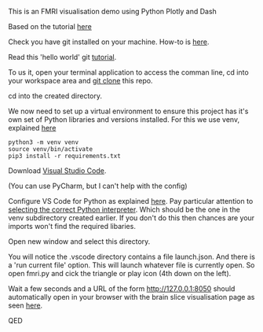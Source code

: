 This is an FMRI visualisation demo using Python Plotly and Dash

Based on the tutorial [here](https://plotly.com/python/visualizing-mri-volume-slices/)

Check you have git installed on your machine. How-to is [here](https://github.com/git-guides/install-git).

Read this 'hello world' git [tutorial](https://docs.github.com/en/get-started/quickstart/hello-world).

To us it, open your terminal application to access the comman line, cd into your workspace area and [git clone](https://docs.github.com/en/repositories/creating-and-managing-repositories/cloning-a-repository) this repo.

cd into the created directory.

We now need to set up a virtual environment to ensure this project has it's own set of Python libraries and versions installed. For this we use venv, explained [here](https://realpython.com/lessons/setting-up-environment-pandas-venv/)

    python3 -m venv venv
    source venv/bin/activate
    pip3 install -r requirements.txt

Download [Visual Studio Code](https://code.visualstudio.com/download). 

(You can use PyCharm, but I can't help with the config)

Configure VS Code for Python as explained [here](https://code.visualstudio.com/docs/python/python-tutorial#_configure-and-run-the-debugger). Pay particular attention to [selecting the correct Python interpreter](https://code.visualstudio.com/docs/python/python-tutorial#_select-a-python-interpreter). Which should be the one in the venv subdirectory created earlier. If you don't do this then chances are your imports won't find the required libaries.

Open new window and select this directory.

You will notice the .vscode directory contains a file launch.json. And there is a 'run current file' option. This will launch whatever file is currently open. So open fmri.py and cick the triangle or play icon (4th down on the left).

Wait a few seconds and a URL of the form http://127.0.0.1:8050 should automatically open in your browser with the brain slice visualisation page as seen [here](https://plotly.com/python/visualizing-mri-volume-slices/).

QED
